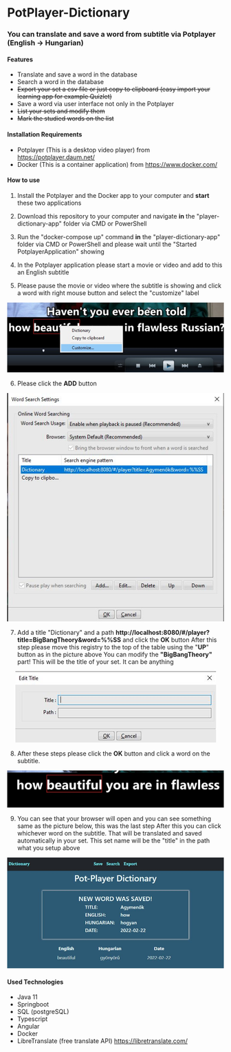 # PotPlayer-Dictionary
### You can translate and save  a word from subtitle via Potplayer  (English -> Hungarian)



#### Features

- Translate and save a word in the database
- Search a word in the database 
- ~~Export your set a csv file or just copy to clipboard (easy import your learning app for example Quizlet)~~ 
- Save a word via user interface not only in the Potplayer
- ~~List your sets and modify them~~
- ~~Mark the studied words on the list~~ 



#### Installation Requirements 

- Potplayer (This is a desktop video player) from https://potplayer.daum.net/
- Docker (This is a container application) from https://www.docker.com/



#### How to use

1. Install the Potplayer  and the Docker app to your computer and **start** these two applications

2. Download this repository to your computer and navigate **in** the "player-dictionary-app" folder via CMD or PowerShell

3. Run the "docker-compose up" command **in** the "player-dictionary-app" folder via CMD or PowerShell and please wait until the                                    "Started PotplayerApplication" showing

4. In the Potplayer application please start a movie or video and add to this an English subtitle

5. Please pause the movie or video where the subtitle is showing and click a word with right mouse button and select the "customize" label

   

<p align="center">
 <img src="https://github.com/Gombi007/PotPlayer-Dictionary/blob/main/player-dictionary-app/pics/potplayer03.jpg?raw=true" alt="Potplayer 01"/>
</p>



6. Please click the **ADD** button
<p align="center">
 <img src="https://github.com/Gombi007/PotPlayer-Dictionary/blob/main/player-dictionary-app/pics/potplayer02.jpg?raw=true" alt="Potplayer 02"/>
</p>



7. Add a title "Dictionary" and a path **http://localhost:8080/#/player?title=BigBangTheory&word=%%SS** and click the **OK** button 								After this step please move this registry to the  top of the table using the "**UP**" button as in the picture above																	You can modify the **"BigBangTheory"** part! This will be the title of your set. It can be anything

<p align="center">
    <img src="https://github.com/Gombi007/PotPlayer-Dictionary/blob/main/player-dictionary-app/pics/potplayer04.jpg?raw=true" alt="Potplayer 03"/>
</p>

   

8. After these steps please click the **OK** button and click a word on the subtitle.

  <p align="center">
 <img src="https://github.com/Gombi007/PotPlayer-Dictionary/blob/main/player-dictionary-app/pics/potplayer01.jpg?raw=true" alt="Potplayer 04"/>
</p>



9. You can see that your browser will open and you can see something same as the picture below, this was the last step													 After this you can click whichever word on the subtitle. That will be translated and saved automatically in your set.															 This set name will be the "title" in the path what you setup above

 <p align="center">
    <img src="https://github.com/Gombi007/PotPlayer-Dictionary/blob/main/player-dictionary-app/pics/app01.JPG?raw=true" alt="Potplayer 05"/>
 </p>

   

#### Used Technologies

- Java 11
- Springboot
- SQL (postgreSQL)
- Typescript
- Angular
- Docker
- LibreTranslate (free translate API) https://libretranslate.com/





#### 
